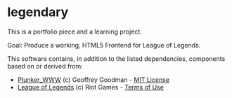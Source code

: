 legendary
=============

This is a portfolio piece and a learning project.

Goal: Produce a working, HTML5 Frontend for League of Legends.

This software contains, in addition to the listed dependencies, components based on or derived from:

* [Plunker_WWW](https://github.com/filearts/plunker_www) (c) Geoffrey Goodman - [MIT License](https://github.com/filearts/plunker_www/blob/master/LICENSE)
* [League of Legends](http://www.leagueoflegends.com) (c) Riot Games - [Terms of Use](http://na.leagueoflegends.com/en/legal/termsofuse)